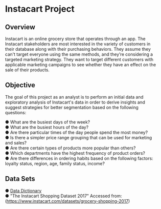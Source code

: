 # Instacart Project

## Overview
Instacart is an online grocery store that operates through an app. The Instacart stakeholders are most interested in the variety of customers in their database
along with their purchasing behaviors. They assume they can't target everyone using the same methods, and they’re considering a targeted marketing strategy. They want to target different customers with applicable marketing campaigns to see whether they have an effect on the sale of their products.


## Objective
The goal of this project as an analyst is to perform an initial data and exploratory analysis of Instacart's data in order to derive insights and suggest strategies for better segmentation based on the following questions:

● What are the busiest days of the week?  
● What are the busiest hours of the day?  
● Are there particular times of the day people spend the most money?  
● Is there a simpler price range grouping that can be used for marketing and sales?  
● Are there certain types of products more popular than others?  
● Which departments have the highest frequency of product orders?  
● Are there differences in ordering habits based on the following factors: loyalty status, region, age, family status, income?  

## Data Sets
●  [Data Dictionary](https://gist.github.com/jeremystan/c3b39d947d9b88b3ccff3147dbcf6c6b)  
● "The Instacart Shopping Dataset 2017"  Accessed from: (https://www.instacart.com/datasets/grocery-shopping-2017)
